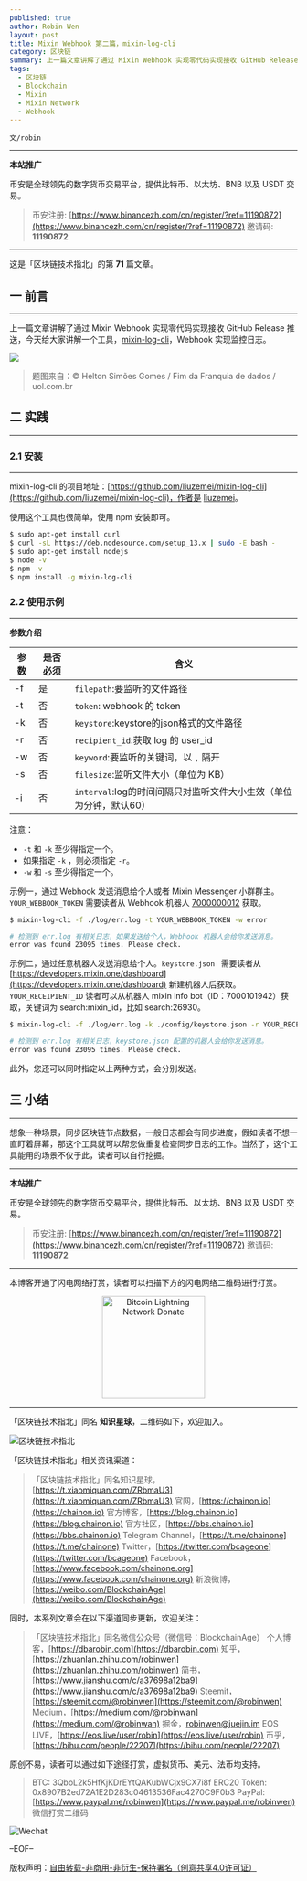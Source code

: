 ```yaml
---
published: true
author: Robin Wen
layout: post
title: Mixin Webhook 第二篇，mixin-log-cli
category: 区块链
summary: 上一篇文章讲解了通过 Mixin Webhook 实现零代码实现接收 GitHub Release 推送，今天给大家讲解一个工具，mixin-log-cli，Webhook 实现监控日志。想象一种场景，同步区块链节点数据，一般日志都会有同步进度，假如读者不想一直盯着屏幕，那这个工具就可以帮您做重复检查同步日志的工作。当然了，这个工具能用的场景不仅于此，读者可以自行挖掘。
tags:
  - 区块链
  - Blockchain
  - Mixin
  - Mixin Network
  - Webhook
---
```


`文/robin`

***

**本站推广**

币安是全球领先的数字货币交易平台，提供比特币、以太坊、BNB 以及 USDT 交易。

> 币安注册: [https://www.binancezh.com/cn/register/?ref=11190872](https://www.binancezh.com/cn/register/?ref=11190872)
> 邀请码: **11190872**

***

这是「区块链技术指北」的第 **71** 篇文章。

## 一 前言
***

上一篇文章讲解了通过 Mixin Webhook 实现零代码实现接收 GitHub Release 推送，今天给大家讲解一个工具，[mixin-log-cli](https://github.com/liuzemei/mixin-log-cli)，Webhook 实现监控日志。

![](https://cdn.dbarobin.com/dkugonh.png)

> 题图来自：© Helton Simões Gomes / Fim da Franquia de dados / uol.com.br

## 二 实践
***

### 2.1 安装
***

mixin-log-cli 的项目地址：[https://github.com/liuzemei/mixin-log-cli](https://github.com/liuzemei/mixin-log-cli)，作者是 [liuzemei](https://github.com/liuzemei/)。

使用这个工具也很简单，使用 npm 安装即可。

``` bash
$ sudo apt-get install curl
$ curl -sL https://deb.nodesource.com/setup_13.x | sudo -E bash -
$ sudo apt-get install nodejs
$ node -v
$ npm -v
$ npm install -g mixin-log-cli
```

### 2.2 使用示例
***

**参数介绍**

| 参数 | 是否必须 | 含义 |
| - | ---- | ----------------- |
| -f | 是 | `filepath`:要监听的文件路径 |
| -t | 否 | `token`: webhook 的 token |
| -k | 否 | `keystore`:keystore的json格式的文件路径 |
| -r | 否 | `recipient_id`:获取 log 的 user_id |
| -w | 否 | `keyword`:要监听的关键词，以 `,` 隔开 |
| -s | 否 | `filesize`:监听文件大小（单位为 KB） |
| -i | 否 | `interval`:log的时间间隔只对监听文件大小生效（单位为分钟，默认60） |

注意：

* `-t` 和 `-k` 至少得指定一个。
* 如果指定 `-k` ，则必须指定 `-r`。
* `-w` 和 `-s` 至少得指定一个。

示例一，通过 Webhook 发送消息给个人或者 Mixin Messenger 小群群主。`YOUR_WEBBOOK_TOKEN` 需要读者从 Webhook 机器人 [7000000012](https://mixin.one/codes/4d792128-1db8-4baf-8d90-d0d8189a4a7e) 获取。

``` bash
$ mixin-log-cli -f ./log/err.log -t YOUR_WEBBOOK_TOKEN -w error

# 检测到 err.log 有相关日志，如果发送给个人，Webhook 机器人会给你发送消息。
error was found 23095 times. Please check.
```

示例二，通过任意机器人发送消息给个人。`keystore.json ` 需要读者从 [https://developers.mixin.one/dashboard](https://developers.mixin.one/dashboard) 新建机器人后获取。`YOUR_RECEIPIENT_ID` 读者可以从机器人 mixin info bot（ID：7000101942）获取，关键词为 search:mixin_id，比如 search:26930。

``` bash
$ mixin-log-cli -f ./log/err.log -k ./config/keystore.json -r YOUR_RECEIPIENT_ID  -w error

# 检测到 err.log 有相关日志，keystore.json 配置的机器人会给你发送消息。
error was found 23095 times. Please check.
```

此外，您还可以同时指定以上两种方式，会分别发送。

## 三 小结
***

想象一种场景，同步区块链节点数据，一般日志都会有同步进度，假如读者不想一直盯着屏幕，那这个工具就可以帮您做重复检查同步日志的工作。当然了，这个工具能用的场景不仅于此，读者可以自行挖掘。

***

**本站推广**

币安是全球领先的数字货币交易平台，提供比特币、以太坊、BNB 以及 USDT 交易。

> 币安注册: [https://www.binancezh.com/cn/register/?ref=11190872](https://www.binancezh.com/cn/register/?ref=11190872)
> 邀请码: **11190872**

***

本博客开通了闪电网络打赏，读者可以扫描下方的闪电网络二维码进行打赏。

<center><img title="Bitcoin Lightning Network Donate" width="180" height="180" src="https://lnd.hoo.com/api/generate?openid=TruSwjrK2q57V484Tf0u&isimg=1" alt="Bitcoin Lightning Network Donate"/></center>

***

「区块链技术指北」同名 **知识星球**，二维码如下，欢迎加入。

![区块链技术指北](https://i.imgur.com/3YzonTR.png)

「区块链技术指北」相关资讯渠道：

> 「区块链技术指北」同名知识星球，[https://t.xiaomiquan.com/ZRbmaU3](https://t.xiaomiquan.com/ZRbmaU3)
> 官网，[https://chainon.io](https://chainon.io)
> 官方博客，[https://blog.chainon.io](https://blog.chainon.io)
> 官方社区，[https://bbs.chainon.io](https://bbs.chainon.io)
> Telegram Channel，[https://t.me/chainone](https://t.me/chainone)
> Twitter，[https://twitter.com/bcageone](https://twitter.com/bcageone)
> Facebook，[https://www.facebook.com/chainone.org](https://www.facebook.com/chainone.org)
> 新浪微博，[https://weibo.com/BlockchainAge](https://weibo.com/BlockchainAge)

同时，本系列文章会在以下渠道同步更新，欢迎关注：

> 「区块链技术指北」同名微信公众号（微信号：BlockchainAge）
> 个人博客，[https://dbarobin.com](https://dbarobin.com)
> 知乎，[https://zhuanlan.zhihu.com/robinwen](https://zhuanlan.zhihu.com/robinwen)
> 简书，[https://www.jianshu.com/c/a37698a12ba9](https://www.jianshu.com/c/a37698a12ba9)
> Steemit，[https://steemit.com/@robinwen](https://steemit.com/@robinwen)
> Medium，[https://medium.com/@robinwan](https://medium.com/@robinwan)
> 掘金，[robinwen@juejin.im](https://juejin.im/user/5673ccae60b2260ee435f89a/posts)
> EOS LIVE，[https://eos.live/user/robin](https://eos.live/user/robin)
> 币乎，[https://bihu.com/people/22207](https://bihu.com/people/22207)

原创不易，读者可以通过如下途径打赏，虚拟货币、美元、法币均支持。

> BTC: 3QboL2k5HfKjKDrEYtQAKubWCjx9CX7i8f
> ERC20 Token: 0x8907B2ed72A1E2D283c04613536Fac4270C9F0b3
> PayPal: [https://www.paypal.me/robinwen](https://www.paypal.me/robinwen)
> 微信打赏二维码

![Wechat](https://i.imgur.com/SzoNl5b.jpg)

–EOF–

版权声明：[自由转载-非商用-非衍生-保持署名（创意共享4.0许可证）](http://creativecommons.org/licenses/by-nc-nd/4.0/deed.zh)